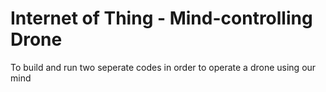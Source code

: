 # Internet of Thing - Mind-controlling Drone
  To build and run two seperate codes in order to operate a drone using our mind
